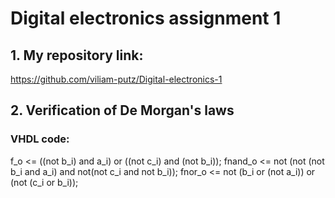 # Digital electronics assignment 1

## 1. My repository link:
https://github.com/viliam-putz/Digital-electronics-1

## 2. Verification of De Morgan's laws
### VHDL code:
f_o  <= ((not b_i) and a_i) or ((not c_i) and (not b_i));
fnand_o <= not (not (not b_i and a_i) and not(not c_i and not b_i));
fnor_o <= not (b_i or (not a_i)) or (not (c_i or b_i));

